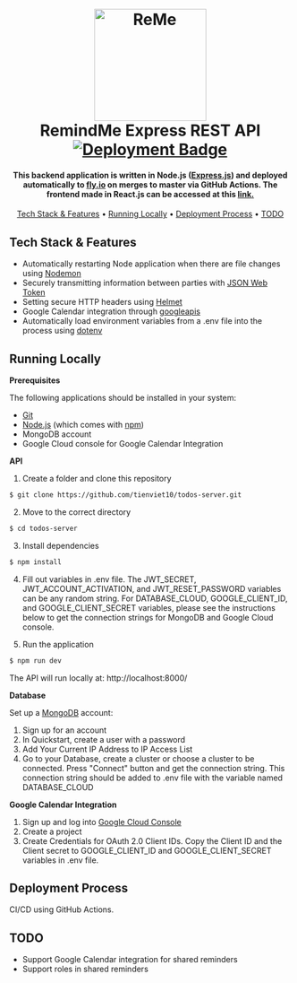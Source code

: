 
<h1 align="center">
  <br>
  <a href="http://remeapp.netlify.app"><img src="https://user-images.githubusercontent.com/70352144/191369786-648bd405-70c2-47ca-bc43-529ae7bb7b62.png" alt="ReMe" width="200"></a>
  <br>
  RemindMe Express REST API
  <br>
  <div align="center">
    <a href="https://github.com/tienviet10/todos-server/actions/workflows/main.yml"><img src="https://github.com/tienviet10/todos-server/actions/workflows/main.yml/badge.svg" alt="Deployment Badge" ></a>
  </div>  
</h1>

<h4 align="center">This backend application is written in Node.js (<a href="https://expressjs.com/">Express.js</a>) and deployed automatically to <a href="https://fly.io/">fly.io</a> on merges to master via GitHub Actions. The frontend made in React.js can be accessed at this <a href="https://github.com/tienviet10/todos-client/">link.</a></h4>

<p align="center">
  <a href="#key-features">Tech Stack & Features</a> •
  <a href="#running-locally">Running Locally</a> •
  <a href="#deployment-process">Deployment Process</a> •
  <a href="#todo">TODO</a>
</p>



## Tech Stack & Features

* Automatically restarting Node application when there are file changes using [Nodemon](https://nodemon.io)
* Securely transmitting information between parties with [JSON Web Token](https://github.com/auth0/node-jsonwebtoken#readme)
* Setting secure HTTP headers using [Helmet](https://helmetjs.github.io)
* Google Calendar integration through [googleapis](https://github.com/googleapis/google-api-nodejs-client#readme)
* Automatically load environment variables from a .env file into the process using [dotenv](https://github.com/motdotla/dotenv#readme)
 
## Running Locally

**Prerequisites**

The following applications should be installed in your system:
* [Git](https://git-scm.com) 
* [Node.js](https://nodejs.org/en/download/) (which comes with [npm](http://npmjs.com))
* MongoDB account
* Google Cloud console for Google Calendar Integration

**API**

1. Create a folder and clone this repository

```sh
$ git clone https://github.com/tienviet10/todos-server.git
```

2. Move to the correct directory

```sh
$ cd todos-server
```

3. Install dependencies

```sh
$ npm install
```

4. Fill out variables in .env file. The JWT_SECRET, JWT_ACCOUNT_ACTIVATION, and JWT_RESET_PASSWORD variables can be any random string. For DATABASE_CLOUD, GOOGLE_CLIENT_ID, and GOOGLE_CLIENT_SECRET variables, please see the instructions below to get the connection strings for MongoDB and Google Cloud console.

5. Run the application

```sh
$ npm run dev
```

The API will run locally at: http://localhost:8000/

**Database**

Set up a [MongoDB](https://www.mongodb.com) account:
1. Sign up for an account
2. In Quickstart, create a user with a password
3. Add Your Current IP Address to IP Access List
4. Go to your Database, create a cluster or choose a cluster to be connected. Press "Connect" button and get the connection string. This connection string should be added to .env file with the variable named DATABASE_CLOUD


**Google Calendar Integration**

1. Sign up and log into [Google Cloud Console](https://console.cloud.google.com/)
2. Create a project
3. Create Credentials for OAuth 2.0 Client IDs. Copy the Client ID and the Client secret to GOOGLE_CLIENT_ID and GOOGLE_CLIENT_SECRET variables in .env file.

## Deployment Process

CI/CD using GitHub Actions.

## TODO

* Support Google Calendar integration for shared reminders
* Support roles in shared reminders
